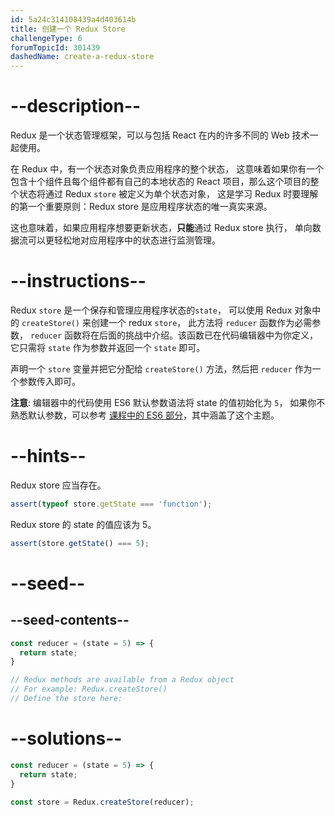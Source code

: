 ```yaml
---
id: 5a24c314108439a4d403614b
title: 创建一个 Redux Store
challengeType: 6
forumTopicId: 301439
dashedName: create-a-redux-store
---
```


# --description--

Redux 是一个状态管理框架，可以与包括 React 在内的许多不同的 Web 技术一起使用。

在 Redux 中，有一个状态对象负责应用程序的整个状态， 这意味着如果你有一个包含十个组件且每个组件都有自己的本地状态的 React 项目，那么这个项目的整个状态将通过 Redux `store` 被定义为单个状态对象， 这是学习 Redux 时要理解的第一个重要原则：Redux store 是应用程序状态的唯一真实来源。

这也意味着，如果应用程序想要更新状态，**只能**通过 Redux store 执行， 单向数据流可以更轻松地对应用程序中的状态进行监测管理。

# --instructions--

Redux `store` 是一个保存和管理应用程序状态的`state`， 可以使用 Redux 对象中的 `createStore()` 来创建一个 redux `store`， 此方法将 `reducer` 函数作为必需参数， `reducer` 函数将在后面的挑战中介绍。该函数已在代码编辑器中为你定义， 它只需将 `state` 作为参数并返回一个 `state` 即可。

声明一个 `store` 变量并把它分配给 `createStore()` 方法，然后把 `reducer` 作为一个参数传入即可。

**注意**: 编辑器中的代码使用 ES6 默认参数语法将 state 的值初始化为 `5`， 如果你不熟悉默认参数，可以参考 <a href="https://platform-ui.topcoder.com/learn/freeCodeCamp/javascript-algorithms-and-data-structures/es6/set-default-parameters-for-your-functions" target="_blank" rel="noopener noreferrer nofollow">课程中的 ES6 部分</a>，其中涵盖了这个主题。

# --hints--

Redux store 应当存在。

```js
assert(typeof store.getState === 'function');
```

Redux store 的 state 的值应该为 5。

```js
assert(store.getState() === 5);
```

# --seed--

## --seed-contents--

```js
const reducer = (state = 5) => {
  return state;
}

// Redux methods are available from a Redux object
// For example: Redux.createStore()
// Define the store here:
```

# --solutions--

```js
const reducer = (state = 5) => {
  return state;
}

const store = Redux.createStore(reducer);
```

